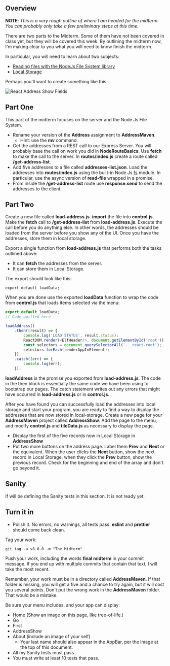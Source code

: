 ## Overview

**NOTE**: _This is a very rough outline of where I am headed for the midterm. You can probably only take a few preliminary steps at this time._

There are two parts to the Midterm. Some of them have not been covered in class yet, but they will be covered this week. By outlining the midterm now, I'm making clear to you what you will need to know finish the midterm.

In particular, you will need to learn about two subjects:

- [Reading files with the NodeJs File System library][fs]
- [Local Storage][ls]

Perhaps you'll want to create something like this:

<img class="sizer" alt="React Address Show Fields" src="https://s3.amazonaws.com/bucket01.elvenware.com/images/address-maven-address-show-2019.png" />

## Part One

This part of the midterm focuses on the server and the Node Js File System.

- Rename your version of the **Address** assignment to **AddressMaven**.
  - Hint: use the **mv** command.
- Get the addresses from a REST call to our Express Server. You will probably base the call on work you did in **NodeRouteBasics**. Use **fetch** to make the call to the server. In **routes/index.js** create a route called **/get-address-list**.
- Add five addresses to a file called **addresses-list.json**. Load the addresses into **routes/index.js** using the built-in Node Js [fs][fs] module. In particular, use the async version of **read-file** wrapped in a promise.
- From inside the **/get-address-list** route use **response.send** to send the addresses to the client.

## Part Two

Create a new file called **load-address.js**. **import** the file into **control.js**. Make the **fetch** call to **/get-address-list** from **load-address.js**. Execute the call before you do anything else. In other words, the addresses should be loaded from the server before you show any of the UI. Once you have the addresses, store them in local storage.

Export a single function from **load-address.js** that performs both the tasks outlined above:

- It can **fetch** the addresses from the server.
- It can store them in Local Storage.

The export should look like this:

    export default loadData;

When you are done use the exported **loadData** function to wrap the code from **control.js** that loads items selected via the menu:

```javascript
export default loadData;
// Code omitted here

loadAddress()
    .then((result) => {
        console.log('LOAD STATUS', result.status);
        ReactDOM.render(<ElfHeader/>, document.getElementById('root'));
        const selectors = document.querySelectorAll('.__react-root');
        selectors.forEach(renderAppInElement);
    })
    .catch((err) => {
        console.log(err);
    });
````

**loadAddress** is the promise you exported from **load-address.js**. The code in the then block is essentially the same code we have been using to bootstrap our pages. The catch statement writes out any errors that might have occurred in **load-address.js** or in **control.js**.

After you have found you can successfully load the addresses into local storage and start your program, you are ready to find a way to display the addresses that are now stored in local-storage. Create a new page for your **AddressMaven** project called **AddressShow**. Add the page to the menu, and modify **control.js** and **tileData.js** as necessary to display the page.

- Display the first of the five records now in Local Storage in **AddressShow**
- Put two more buttons on the address page. Label them **Prev** and **Next** or the equivalent. When the user clicks the **Next** button, show the next record in Local Storage, when they click the **Prev** button, show the previous record. Check for the beginning and end of the array and don't go beyond it.

## Sanity

If will be defining the Sanity tests in this section. It is not ready yet.

## Turn it in

- Polish it. No errors, no warnings, all tests pass. **eslint** and **prettier** should come back clean.

Tag your work:

    git tag -a v8.0.0 -m "The Midterm"

Push your work, including the words **final midterm** in your commit message. If you end up with multiple commits that contain that text, I will take the most recent.

Remember, your work must be in a directory called **AddressMaven**. If that folder is missing, you will get a five and a chance to try again, but it will cost you several points. Don't put the wrong work in the **AddressMaven** folder. That would be a mistake.

Be sure your menu includes, and your app can display:

- Home (Show an image on this page, like tree-of-life.)
- Go
- First
- AddressShow
- About (include an image of your self)
  - Your last name should also appear in the AppBar, per the image at the top of this document.
- All my Sanity tests must pass
- You must write at least 10 tests that pass.

[fs]: https://nodejs.org/api/fs.html
[ls]: https://developer.mozilla.org/en-US/docs/Web/API/Web_Storage_API/Local_storage
